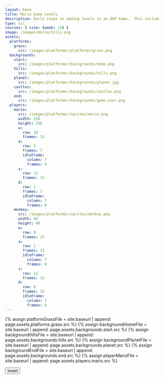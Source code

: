```yaml
---
layout: base
title: Mario Game Levels
description: Early steps in adding levels to an OOP Game.  This includes basic animations left-right-jump, multiple background, and simple callback to terminate each level.
type: ccc
courses: { csse: {week: 14} }
image: /images/mario/hills.png
assets:
  platforms:
    grass:
      src: /images/platformer/platforms/grass.png
  backgrounds:
    start:
      src: /images/platformer/backgrounds/home.png
    hills:
      src: /images/platformer/backgrounds/hills.png
    planet:
      src: /images/platformer/backgrounds/planet.jpg
    castles:
      src: /images/platformer/backgrounds/castles.png
    end:
      src: /images/platformer/backgrounds/game_over.png
  players:
    mario:
      src: /images/platformer/sprites/mario.png
      width: 256
      height: 256
      w: 
        row: 10 
        frames: 15
      a: 
        row: 3
        frames: 7
        idleFrame: 
          column: 7
          frames: 0
      s:
        row: 12
        frames: 15 
      d:
        row: 2
        frames: 7
        idleFrame: 
          column: 7
          frames: 0
    monkey:
      src: /images/platformer/sprites/monkey.png
      width: 40
      height: 40
      w: 
        row: 9 
        frames: 15
      a: 
        row: 1
        frames: 15
        idleFrame: 
          column: 7
          frames: 0
      s:
        row: 12
        frames: 15 
      d:
        row: 0
        frames: 15
        idleFrame: 
          column: 7
          frames: 0
---
```

<!-- Liquid code, run by Jekyll, used to define asset(s) 
1. for each asset in page.assets.backgrounds 
2.   assign asset.file  = asset.src -> site.baseurl | asset.src
-->
{% assign platformGrassFile = site.baseurl | append: page.assets.platforms.grass.src %}
{% assign backgroundHomeFile = site.baseurl | append: page.assets.backgrounds.start.src %}
{% assign backgroundHillsFile = site.baseurl | append: page.assets.backgrounds.hills.src %}
{% assign backgroundPlanetFile = site.baseurl | append: page.assets.backgrounds.planet.src %}
{% assign backgroundEndFile = site.baseurl | append: page.assets.backgrounds.end.src %}
{% assign playerMarioFile = site.baseurl | append: page.assets.players.mario.src %}


<style>
    #gameBegin, #controls, #gameOver {
        position: relative;
        z-index: 2; /*Ensure the controls are on top*/
    }
</style>

<!-- Prepare DOM elements -->
<!-- Wrap both the canvas and controls in a container div -->
<div id="canvasContainer">
    <div id="gameBegin" hidden>
        <button id="startGame">Start Game</button>
    </div>
    <div id="controls"> <!-- Controls -->
        <!-- Background controls -->
        <button id="toggleCanvasEffect">Invert</button>
    </div>
    <div id="gameOver" hidden>
        <button id="restartGame">Restart</button>
    </div>
</div>


<script type="module">
    import GameEnv from '{{site.baseurl}}/assets/js/mario/GameEnv.js';
    import GameLevel from '{{site.baseurl}}/assets/js/mario/GameLevel.js';
    import GameControl from '{{site.baseurl}}/assets/js/mario/GameControl.js';

    /*  ==========================================
     *  ===== Game Level Call Backs ==============
     *  ==========================================
    */

    // Level completion tester
    function testerCallBack() {
        // console.log(GameEnv.player?.x)
        if (GameEnv.player?.x > 500) {
            return true;
        } else {
            return false;
        }
    }

    // Helper function for button click
    function waitForButton(buttonName) {
      // resolve the button click
      return new Promise((resolve) => {
          const waitButton = document.getElementById(buttonName);
          const waitButtonListener = () => {
              resolve(true);
          };
          waitButton.addEventListener('click', waitButtonListener);
      });
    }

    // Start button callback
    async function startGameCallback() {
      const id = document.getElementById("gameBegin");
      id.hidden = false;
      
      // Use waitForRestart to wait for the restart button click
      await waitForButton('startGame');
      id.hidden = true;
      
      return true;
    }

    // Home screen exits on Game Begin button
    function homeScreenCallback() {
      // gameBegin hidden means game has started
      const id = document.getElementById("gameBegin");
      return id.hidden;
    }

    // Game Over callback
    async function gameOverCallBack() {
      const id = document.getElementById("gameOver");
      id.hidden = false;
      
      // Use waitForRestart to wait for the restart button click
      await waitForButton('restartGame');
      id.hidden = true;
      
      // Change currentLevel to start/restart value of null
      GameEnv.currentLevel = null;

      return true;
    }

    /*  ==========================================
     *  ========== Game Level setup ==============
     *  ==========================================
     * Start/Homme sequence
     * a.) the start level awaits for button selection
     * b.) the start level automatically cycles to home level
     * c.) the home advances to 1st game level when button selection is made
    */
    GameLevel.create('start', '', '', '', startGameCallback);
    GameLevel.create('home', '{{backgroundHomeFile}}', '', '', homeScreenCallback);
    // Game Screens
    GameLevel.create('hills', '{{backgroundHillsFile}}', '{{platformGrassFile}}', '{{playerMarioFile}}', testerCallBack);
    GameLevel.create('alien', '{{backgroundPlanetFile}}', '{{platformGrassFile}}', '{{playerMarioFile}}', testerCallBack);
    // Test Game Screens, used during development and test
    // GameLevel.create('noPlatform', '{{backgroundFileCastles}}', '', '{{playerFile}}', testerCallBack);
    // GameLevel.create('noBackgroun', '', '{{platformFile}}', '{{playerFile}}', testerCallBack);
    // Game Over
    GameLevel.create('gameOver', '{{backgroundEndFile}}', '', '', gameOverCallBack);

    /*  ==========================================
     *  ========== Game Control ==================
     *  ==========================================
    */

    // create listeners
    toggleCanvasEffect.addEventListener('click', GameEnv.toggleInvert);
    window.addEventListener('resize', GameEnv.resize);

    // start game
    GameControl.gameLoop();

</script>
